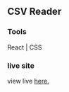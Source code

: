 ## CSV Reader

### Tools
React | CSS

### live site
view live [here.](https://ats-csv-reader.netlify.app/)

